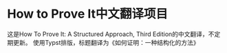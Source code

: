 # How to Prove It中文翻译项目

这是How To Prove It: A Structured Approach, Third Edition的中文翻译，不定期更新。
使用Typst排版，标题翻译为《如何证明：一种结构化的方法》
